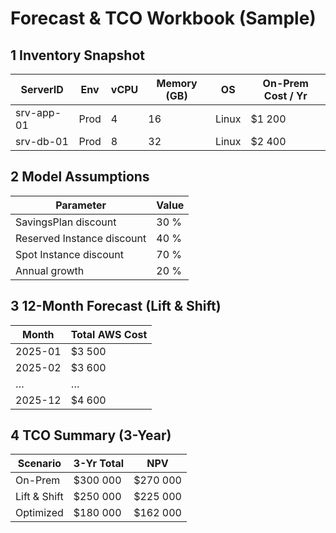 # Forecast & TCO Workbook (Sample)

## 1 Inventory Snapshot

| ServerID   | Env  | vCPU | Memory (GB) | OS    | On-Prem Cost / Yr |
|------------|------|------|-------------|-------|-------------------|
| srv-app-01 | Prod | 4    | 16          | Linux | $1 200            |
| srv-db-01  | Prod | 8    | 32          | Linux | $2 400            |

## 2 Model Assumptions

| Parameter                | Value |
|--------------------------|-------|
| SavingsPlan discount     | 30 %  |
| Reserved Instance discount| 40 % |
| Spot Instance discount   | 70 %  |
| Annual growth            | 20 %  |

## 3 12-Month Forecast (Lift & Shift)

| Month    | Total AWS Cost |
|----------|----------------|
| 2025-01  | $3 500 |
| 2025-02  | $3 600 |
| …        | … |
| 2025-12  | $4 600 |

## 4 TCO Summary (3-Year)

| Scenario     | 3-Yr Total | NPV |
|--------------|------------|-----|
| On-Prem      | $300 000   | $270 000 |
| Lift & Shift | $250 000   | $225 000 |
| Optimized    | $180 000   | $162 000 |
